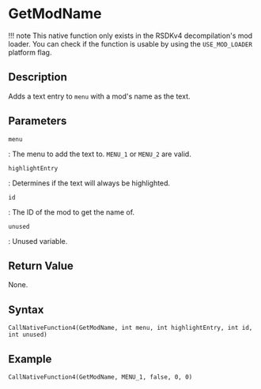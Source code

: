 # GetModName

!!! note
    This native function only exists in the RSDKv4 decompilation's mod loader. You can check if the function is usable by using the `USE_MOD_LOADER` platform flag.

## Description
Adds a text entry to `menu` with a mod's name as the text.

## Parameters
`menu`

:   The menu to add the text to. `MENU_1` or `MENU_2` are valid.

`highlightEntry`

:   Determines if the text will always be highlighted.

`id`

:   The ID of the mod to get the name of.

`unused`

:   Unused variable.

## Return Value
None.

## Syntax
```
CallNativeFunction4(GetModName, int menu, int highlightEntry, int id, int unused)
```

## Example
```
CallNativeFunction4(GetModName, MENU_1, false, 0, 0)
```